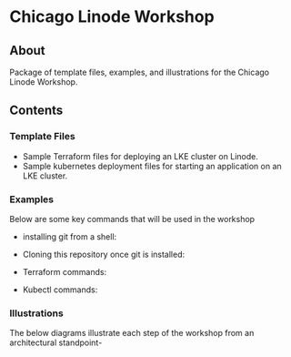 Chicago Linode Workshop
======================

## About

Package of template files, examples, and illustrations for the Chicago Linode Workshop.

## Contents

### Template Files
- Sample Terraform files for deploying an LKE cluster on Linode.
- Sample kubernetes deployment files for starting an application on an LKE cluster.


### Examples

Below are some key commands that will be used in the workshop

- installing git from a shell:

- Cloning this repository once git is installed:

- Terraform commands:

- Kubectl commands:

### Illustrations

The below diagrams illustrate each step of the workshop from an architectural standpoint-




